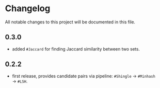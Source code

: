 # Changelog
All notable changes to this project will be documented in this file.

## 0.3.0
 - added `#Jaccard` for finding Jaccard similarity between two sets.

## 0.2.2
 - first release, provides candidate pairs via pipeline: `#Shingle` -> `#Minhash` -> `#LSH`.